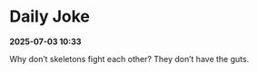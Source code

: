 # Daily Joke

**2025-07-03 10:33**

Why don’t skeletons fight each other? They don’t have the guts.
